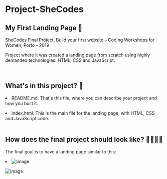 # Project-SheCodes

## My First Landing Page 💪

SheCodes Final Project, Build your first website – Coding Workshops for Women, Porto - 2019 

Project where it was created a landing page from scratch using highly demanded technologies: HTML, CSS and JavaScript.


<br/>


## What's in this project? 💁 

<li/> README.md: That's this file, where you can describe your project and how you built it.

<p/>

<li/> index.html: This is the main file for the landing page, with HTML, CSS and JavaScript code.

<br/>
<br/>

## How does the final project should look like? 👩‍💻🕵️‍♀️

The final goal is to have a landing page similar to this:

<li [Carla's SheCodes Final Project]\)(https://carlacotas.github.io/Project-SheCodes/)

![image](https://user-images.githubusercontent.com/50515164/130779393-6f6e1413-9897-4a15-896c-7bf22ac9180c.png)

![image](https://user-images.githubusercontent.com/50515164/130779500-4bb3839a-d608-422e-822d-aeb28a0e122f.png)

